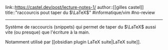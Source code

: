 link::https://castel.dev/post/lecture-notes-1/
author::[[gilles castel]]
title::"raccourcis pout taper du $\LaTeX$"
#informatique/vim #no-review 

----
Système de raccourcis (snippets) qui permet de taper du $\LaTeX$ aussi vite (ou presque) que l'écriture à la main.

Notamment utilisé par [[obsidian plugin LaTeX suite|LaTeX suite]].

